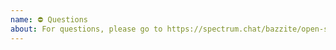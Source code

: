 ```yaml
---
name: ⛔️ Questions
about: For questions, please go to https://spectrum.chat/bazzite/open-source
---
```


<!-- For questions, please go to https://spectrum.chat/bazzite/open-source. -->
